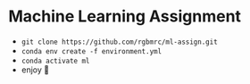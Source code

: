 # Machine Learning Assignment

- `git clone https://github.com/rgbmrc/ml-assign.git`
- `conda env create -f environment.yml`
- `conda activate ml`
- enjoy :clap:
